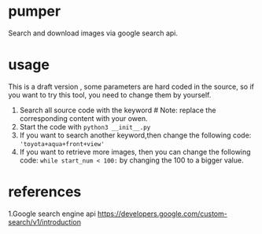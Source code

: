 # pumper
Search and download images via google search api.

# usage
This is a draft version , some parameters are hard coded in the source,
so if you want to try this tool, you need to change them by yourself.
1. Search all source code with the keyword # Note:
replace the corresponding content with your owen.
2. Start the code with
```python3 __init__.py```
3. If you want to search another keyword,then change the following code:
```'toyota+aqua+front+view'```
4. If you want to retrieve more images, then you can change the following code:
```while start_num < 100:``` by changing the 100 to a bigger value.

# references
1.Google search engine api
https://developers.google.com/custom-search/v1/introduction